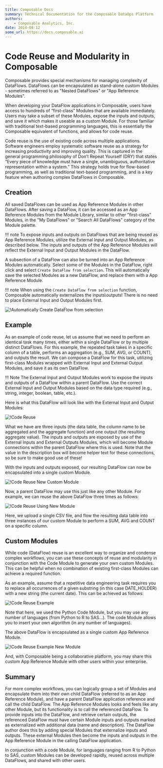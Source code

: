 ```yaml
---
title: Composable Docs
summary: Technical Documentation for the Composable DataOps Platform
authors:
    - Composable Analytics, Inc.
date: 2014-08-12
some_url: https://docs.composable.ai
---
```


# Code Reuse and Modularity in Composable

Composable provides special mechanisms for managing complexity of DataFlows. DataFlows can be encapsulated as stand-alone custom Modules - sometimes referred to as "Nested DataFlows" or "App Reference Modules".

When developing your DataFlow applications in Composable, users have access to hundreds of “first-class” Modules that are available immediately. Users may take a subset of these Modules, expose the inputs and outputs, and save it which makes it useable as a custom Module. For those familiar with traditional text-based programming languages, this is essentially the Composable equivalent of functions, and allows for code reuse.

Code reuse is the use of existing code across multiple applications. Software engineers employ systematic software reuse as a strategy for increasing productivity and improving quality. This is captured in the general programming philosophy of Don’t Repeat Yourself (DRY) that states “Every piece of knowledge must have a single, unambiguous, authoritative representation within a system.” This strategy holds true for flow-based programming, as well as traditional text-based programming, and is a key feature when authoring complex DataFlows in Composable.

## Creation

All saved DataFlows can be used as App Reference Modules in other DataFlows. After saving a DataFlow, it can be accessed as an App Reference Modules from the Module Library, similar to other "first-class" Modules, in the "My DataFlows" or "Search All DataFlows" category of the Module palette.

!!! note
    To expose inputs and outputs on DataFlows that are being reused as App Reference Modules, utilize the External Input and Output Modules, as described below. The inputs and outputs of the App Reference Modules will reflect the External Input and Output Modules in the DataFlow.

A subsection of a DataFlow can also be turned into an App Reference Modules automatically. Select some of the Modules in the DataFlow, right click and select `Create DataFlow from selection`. This will automatically save the selected Modules as a new DataFlow, and replace them with a App Reference Module.

!!! note
    When using the `Create DataFlow from selection` function, Composable automatically externalizes the inputs\outputs! There is no need to place External Input and Output Modules first.

![!Automatically Create DataFlow from selection](img/DataFlow-Reuse-01.png)

## Example

As an example of code reuse, let us assume that we need to perform an identical task many times, either within a single DataFlow or by multiple distinct DataFlows. For this example, the repeated task takes in a specific column of a table, performs an aggregation (e.g., SUM, AVG, or COUNT), and outputs the result. We can compose a DataFlow for this task, utilizing first-class Modules wrapped with External Input and External Output Modules, and save it as its own DataFlow.

!!! Note
    The External Input and Output Modules work to expose the inputs and outputs of a DataFlow within a parent DataFlow. Use the correct External Input and Output Modules based on the data type required (e.g., string, integer, boolean, table, etc.).

Here is what this DataFlow will look like with the External Input and Output Modules:

![!Code Reuse](img/03.06.Img_1.png)

What we have are three inputs (the data table, the column name to be aggregated and the aggregate function) and one output (the resulting aggregate value). The inputs and outputs are exposed by use of the External Inputs and External Outputs Modules, which will become Module connections within the parent DataFlow where this is used. Note that the value in the description box will become helper text for these connections, so be sure to make good use of these!

With the inputs and outputs exposed, our resulting DataFlow can now be encapsulated into a single custom Module. 

![!Code Reuse New Custom Module](img/03.06.Img_2.png)

Now, a parent DataFlow may use this just like any other Module. For example, we can reuse the above DataFlow three times as follows:

![!Code Reuse Using New Module](img/03.06.Img_3.png)

Here, we upload a single CSV file, and flow the resulting data table into three instances of our custom Module to perform a SUM, AVG and COUNT on a specific column.

## Custom Modules

While code (DataFlow) reuse is an excellent way to organize and condense complex workflows, you can use these concepts of reuse and modularity in conjunction with the Code Module to generate your own custom Modules. This can be helpful when no combination of existing first-class Modules can achieve a required function.

As an example, assume that a repetitive data engineering task requires you to replace all occurrences of a given substring (in this case DATE_HOLDER) with a new string (the current date). This can be achieved as follows:

![!Code Reuse Example](img/03.06.Img_4.png)

Note that here, we used the Python Code Module, but you may use any number of languages (from Python to R to SAS…). The code Module allows you to insert your own algorithm (in any number of languages).

The above DataFlow is encapsulated as a single custom App Reference Module.

![!Code Reuse Example New Module](img/03.06.Img_5.png)

And, with Composable being a collaborative platform, you may share this custom App Reference Module with other users within your enterprise.

## Summary

For more complex workflows, you can logically group a set of Modules and encapsulate them into their own child DataFlow (referred to as an App Reference Module), and have a parent DataFlow application reference and call the child DataFlow. The App Reference Modules looks and feels like any other Module, but its functionality is to call the referenced DataFlow. To provide inputs into the DataFlow, and retrieve certain outputs, the referenced DataFlow must have certain Module inputs and outputs marked as externalized with additional data (name and description). The DataFlow author does this by adding special Modules that externalize inputs and outputs. These external Modules then become the inputs and outputs in the App Reference Module in the calling DataFlow application.

In conjunction with a code Module, for languages ranging from R to Python to SAS, custom Modules can be developed rapidly, reused across multiple DataFlows, and shared with other users.
